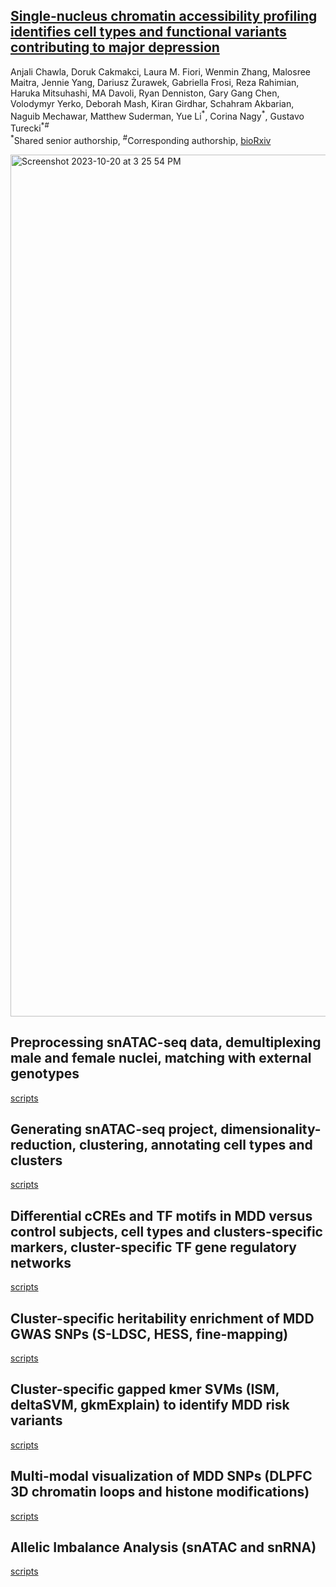 ## [Single-nucleus chromatin accessibility profiling identifies cell types and functional variants contributing to major depression](https://www.biorxiv.org/content/10.1101/2023.10.02.560567v1)


Anjali Chawla, Doruk Cakmakci, Laura M. Fiori, Wenmin Zhang, Malosree Maitra, Jennie Yang, Dariusz Żurawek, Gabriella Frosi, Reza Rahimian, Haruka Mitsuhashi, MA Davoli, Ryan Denniston, Gary Gang Chen, Volodymyr Yerko, Deborah Mash, Kiran Girdhar, Schahram Akbarian, Naguib Mechawar, Matthew Suderman, Yue Li<sup>\*</sup>, Corina Nagy<sup>\*</sup>, Gustavo Turecki<sup>*#</sup>
<br><sup>\*</sup>Shared senior authorship, <sup>#</sup>Corresponding authorship, [bioRxiv](https://www.biorxiv.org/content/10.1101/2023.10.02.560567v1)

<img width="1379" alt="Screenshot 2023-10-20 at 3 25 54 PM" src="https://github.com/MGSSdouglas/snATAC_MDD/assets/60046859/1714b2be-b100-4732-b00f-b5d88fb18e75">


## Preprocessing snATAC-seq data, demultiplexing male and female nuclei, matching with external genotypes 

[scripts](https://github.com/MGSSdouglas/snATAC_MDD/blob/main/1_preprocessing/README.md)

## Generating snATAC-seq project, dimensionality-reduction, clustering, annotating cell types and clusters

[scripts](https://github.com/MGSSdouglas/snATAC_MDD/blob/main/2_clustering/README.md)

## Differential cCREs and TF motifs in MDD versus control subjects, cell types and clusters-specific markers, cluster-specific TF gene regulatory networks

[scripts](https://github.com/MGSSdouglas/snATAC_MDD/blob/main/3_differential_analysis/README.md)

## Cluster-specific heritability enrichment of MDD GWAS SNPs (S-LDSC, HESS, fine-mapping)

[scripts](https://github.com/MGSSdouglas/snATAC_MDD/blob/main/4_heritability_enrichment/README.md)

## Cluster-specific gapped kmer SVMs (ISM, deltaSVM, gkmExplain) to identify MDD risk variants

[scripts](https://github.com/MGSSdouglas/snATAC_MDD/blob/main/5_gapped_kmer_svm/README.md)

## Multi-modal visualization of MDD SNPs (DLPFC 3D chromatin loops and histone modifications)

[scripts](https://github.com/MGSSdouglas/snATAC_MDD/blob/main/6_snp_visualization/README.md)

## Allelic Imbalance Analysis (snATAC and snRNA)

[scripts](https://github.com/MGSSdouglas/snATAC_MDD/blob/main/7_allelic_imbalance/README.md)